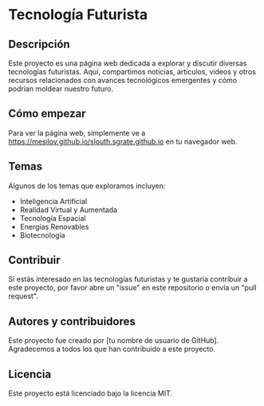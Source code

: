 # Tecnología Futurista

## Descripción

Este proyecto es una página web dedicada a explorar y discutir diversas tecnologías futuristas. Aquí, compartimos noticias, artículos, videos y otros recursos relacionados con avances tecnológicos emergentes y cómo podrían moldear nuestro futuro.

## Cómo empezar

Para ver la página web, simplemente ve a https://mesilov.github.io/slouth.sgrate.github.io en tu navegador web.

## Temas

Algunos de los temas que exploramos incluyen:

- Inteligencia Artificial
- Realidad Virtual y Aumentada
- Tecnología Espacial
- Energías Renovables
- Biotecnología

## Contribuir

Si estás interesado en las tecnologías futuristas y te gustaría contribuir a este proyecto, por favor abre un "issue" en este repositorio o envía un "pull request".

## Autores y contribuidores

Este proyecto fue creado por [tu nombre de usuario de GitHub]. Agradecemos a todos los que han contribuido a este proyecto.

## Licencia

Este proyecto está licenciado bajo la licencia MIT.
